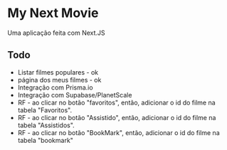 # My Next Movie

Uma aplicação feita com Next.JS

###

## Todo
- Listar filmes populares - ok
- página dos meus filmes - ok
- Integração com Prisma.io
- Integração com Supabase/PlanetScale
- RF - ao clicar no botão "favoritos", então, adicionar o id do filme na tabela "Favoritos".
- RF - ao clicar no botão "Assistido", então, adicionar o id do filme na tabela "Assistidos".
- RF - ao clicar no botão "BookMark", então, adicionar o id do filme na tabela "bookmark"

